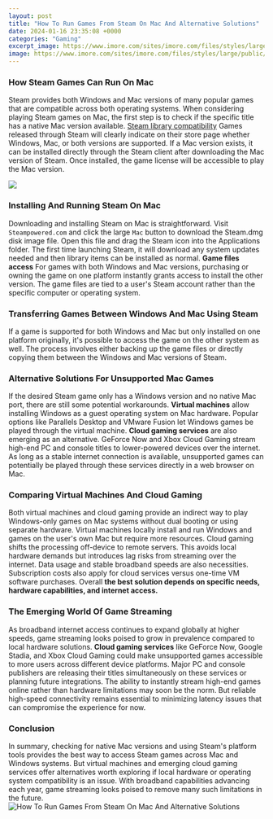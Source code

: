 ```yaml
---
layout: post
title: "How To Run Games From Steam On Mac And Alternative Solutions"
date: 2024-01-16 23:35:08 +0000
categories: "Gaming"
excerpt_image: https://www.imore.com/sites/imore.com/files/styles/large/public/field/image/2020/12/mac-steam-2020-hero.jpg
image: https://www.imore.com/sites/imore.com/files/styles/large/public/field/image/2020/12/mac-steam-2020-hero.jpg
---
```


### How Steam Games Can Run On Mac 
Steam provides both Windows and Mac versions of many popular games that are compatible across both operating systems. When considering playing Steam games on Mac, the first step is to check if the specific title has a native Mac version available. 
[Steam library compatibility](https://store.fi.io.vn/chihuahua-dog-full-moon-at-night-dog-breed-chihuahua) Games released through Steam will clearly indicate on their store page whether Windows, Mac, or both versions are supported. If a Mac version exists, it can be installed directly through the Steam client after downloading the Mac version of Steam. Once installed, the game license will be accessible to play the Mac version.

![](https://images.macworld.co.uk/cmsdata/features/3668836/how_to_use_steam_mac_2_downloads_button_1280.jpg)
### Installing And Running Steam On Mac
Downloading and installing Steam on Mac is straightforward. Visit `Steampowered.com` and click the large `Mac` button to download the Steam.dmg disk image file. Open this file and drag the Steam icon into the Applications folder. The first time launching Steam, it will download any system updates needed and then library items can be installed as normal. 
**Game files access** For games with both Windows and Mac versions, purchasing or owning the game on one platform instantly grants access to install the other version. The game files are tied to a user's Steam account rather than the specific computer or operating system.
### Transferring Games Between Windows And Mac Using Steam 
If a game is supported for both Windows and Mac but only installed on one platform originally, it's possible to access the game on the other system as well. The process involves either backing up the game files or directly copying them between the Windows and Mac versions of Steam.
### Alternative Solutions For Unsupported Mac Games
If the desired Steam game only has a Windows version and no native Mac port, there are still some potential workarounds. **Virtual machines** allow installing Windows as a guest operating system on Mac hardware. Popular options like Parallels Desktop and VMware Fusion let Windows games be played through the virtual machine. 
**Cloud gaming services** are also emerging as an alternative. GeForce Now and Xbox Cloud Gaming stream high-end PC and console titles to lower-powered devices over the internet. As long as a stable internet connection is available, unsupported games can potentially be played through these services directly in a web browser on Mac.
### Comparing Virtual Machines And Cloud Gaming 
Both virtual machines and cloud gaming provide an indirect way to play Windows-only games on Mac systems without dual booting or using separate hardware. Virtual machines locally install and run Windows and games on the user's own Mac but require more resources. 
Cloud gaming shifts the processing off-device to remote servers. This avoids local hardware demands but introduces lag risks from streaming over the internet. Data usage and stable broadband speeds are also necessities. Subscription costs also apply for cloud services versus one-time VM software purchases. Overall **the best solution depends on specific needs, hardware capabilities, and internet access.**
### The Emerging World Of Game Streaming 
As broadband internet access continues to expand globally at higher speeds, game streaming looks poised to grow in prevalence compared to local hardware solutions. **Cloud gaming services** like GeForce Now, Google Stadia, and Xbox Cloud Gaming could make unsupported games accessible to more users across different device platforms. 
Major PC and console publishers are releasing their titles simultaneously on these services or planning future integrations. The ability to instantly stream high-end games online rather than hardware limitations may soon be the norm. But reliable high-speed connectivity remains essential to minimizing latency issues that can compromise the experience for now.
### Conclusion
In summary, checking for native Mac versions and using Steam's platform tools provides the best way to access Steam games across Mac and Windows systems. But virtual machines and emerging cloud gaming services offer alternatives worth exploring if local hardware or operating system compatibility is an issue. With broadband capabilities advancing each year, game streaming looks poised to remove many such limitations in the future.
![How To Run Games From Steam On Mac And Alternative Solutions](https://www.imore.com/sites/imore.com/files/styles/large/public/field/image/2020/12/mac-steam-2020-hero.jpg)